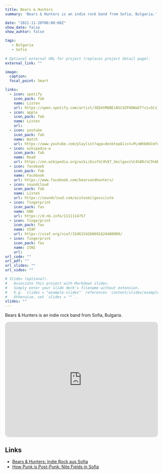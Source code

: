 ```yaml
---
title: Bears & Hunters
summary: 'Bears & Hunters is an indie rock band from Sofia, Bulgaria.'

date: "2021-11-20T00:00:00Z"
show_date: false
show_auhtor: false

tags:
   - Bulgaria
   - Sofia
   
# Optional external URL for project (replaces project detail page).
external_link: ""

image:
  caption: 
  focal_point: Smart

links:
  - icon: spotify
    icon_pack: fab
    name: Listen
    url: https://open.spotify.com/artist/3QImtM6BEiNSC4ZP4DWaEf?si=5CxjwMhJSyS4VdETcBeCpw
  - icon: apple
    icon_pack: fab
    name: Listen
    url: 
  - icon: youtube
    icon_pack: fab
    name: Watch
    url: https://www.youtube.com/playlist?app=desktop&list=PLnWhb0UCmfo7JM7EolMZ0hvWIclU9IT6g
  - icon: wikipedia-w
    icon_pack: fab
    name: Read
    url: https://en.wikipedia.org/wiki/Aist%C4%97_Smilgevi%C4%8Di%C5%ABt%C4%97
  - icon: facebook 
    icon_pack: fab
    name: Facebook
    url: https://www.facebook.com/bearsandhunters/
  - icon: soundcloud
    icon_pack: fab
    name: Listen
    url: https://soundcloud.com/aistesmilgeviciute
  - icon: fingerprint
    icon_pack: fas
    name: GND
    url: https://d-nb.info/1111114757
  - icon: fingerprint
    icon_pack: fas
    name: VIAF
    url: https://viaf.org/viaf/3246154260691624480009/
  - icon: fingerprint
    icon_pack: fas
    name: ISNI
    url: 
url_code: ""
url_pdf: ""
url_slides: ""
url_video: ""

# Slides (optional).
#   Associate this project with Markdown slides.
#   Simply enter your slide deck's filename without extension.
#   E.g. `slides = "example-slides"` references `content/slides/example-slides.md`.
#   Otherwise, set `slides = ""`.
slides: ""
---
```


Bears & Hunters is an indie rock band from Sofia, Bulgaria.

<iframe style="border-radius:12px" src="https://open.spotify.com/embed/artist/3QImtM6BEiNSC4ZP4DWaEf?utm_source=generator&theme=0" width="100%" height="380" frameBorder="0" allowfullscreen="" allow="autoplay; clipboard-write; encrypted-media; fullscreen; picture-in-picture" loading="lazy"></iframe>


## Links

- [Bears & Hunters: Indie Rock aus Sofia](https://www.youthreporter.eu/en/beitrag/bears-hunters-indie-rock-aus-sofia.11310/#.Y5sBLdLMLlg)
- [How Punk is Post-Punk: Nite Fields in Sofia
](https://diyconspiracy.net/nite-fields-in-sofia/)
